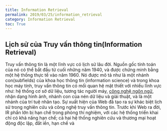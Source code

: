 ```yaml
---
title: Information Retrieval
permalink: 2019/03/25/information_retrieval
category: Information Retrieval
toc: True
---
```

## Lịch sử của Truy vấn thông tin(Information Retrieval)
Truy vấn thông tin là một lĩnh vực có lịch sử lâu đời. Nguồn gốc tính toán của nó có thể bắt đầu từ cuối những năm 1940, và được chứng minh bằng một hệ thống thực tế vào năm 1960. Nó được mô tả như là một nhánh con(subfields) của khoa học thông tin (information science) và trong khoa học máy tính, truy vấn thông tin có mối quan hệ mật thiết với nhiều lĩnh vực như: hệ thống cơ sở dữ liệu, tương tác người máy, [công nghệ ngôn ngữ](https://en.wikipedia.org/wiki/Language_technology), nhận dạng hình ảnh, nhánh con của nén dữ liệu và giải thuật, và là một nhánh của trí tuệ nhân tạo.
Sự xuất hiện của Web đã tạo ra sự khác biệt lịch sử trong nghiên cứu và công nghệ truy vấn thông tin. Trước khi Web ra đời, IR phần lớn bị hạn chế trong phòng thí nghiệm, với các hệ thống triển khai chỉ có khả năng hạn chế; cả hai hệ thống nghiên cứu và thương mại hoạt động độc lập, đắt iền, hạn chế và 

